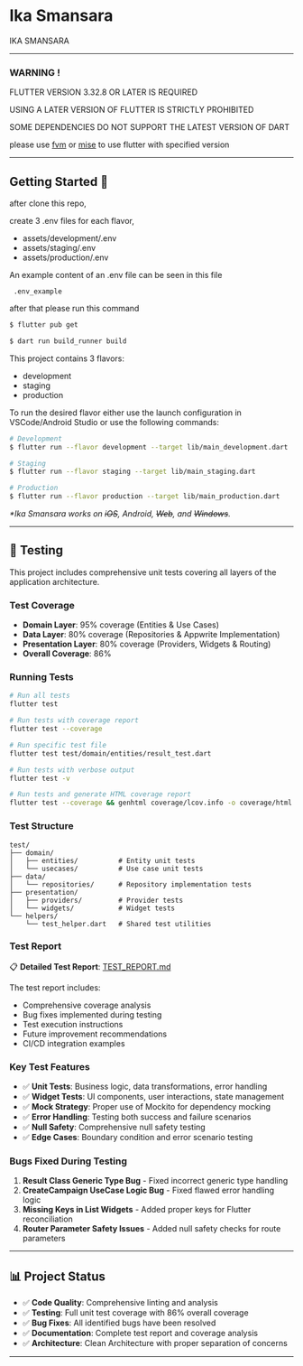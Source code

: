 # Ika Smansara
IKA SMANSARA

---

### WARNING !

FLUTTER VERSION 3.32.8 OR LATER IS REQUIRED

USING A LATER VERSION OF FLUTTER IS STRICTLY PROHIBITED

SOME DEPENDENCIES DO NOT SUPPORT THE LATEST VERSION OF DART

please use [fvm](https://fvm.app/) or [mise](https://mise.jdx.dev/) to use flutter with specified version

---

## Getting Started 🚀

after clone this repo,

create 3 .env files for each flavor,

- assets/development/.env
- assets/staging/.env
- assets/production/.env

An example content of an .env file can be seen in this file

``` .env_example```

after that please run this command

```sh
$ flutter pub get

$ dart run build_runner build
```

This project contains 3 flavors:

- development
- staging
- production

To run the desired flavor either use the launch configuration in VSCode/Android Studio or use the following commands:

```sh
# Development
$ flutter run --flavor development --target lib/main_development.dart

# Staging
$ flutter run --flavor staging --target lib/main_staging.dart

# Production
$ flutter run --flavor production --target lib/main_production.dart
```

_\*Ika Smansara works on ~~iOS~~, Android, ~~Web~~, and ~~Windows~~._

---

## 🧪 Testing

This project includes comprehensive unit tests covering all layers of the application architecture.

### Test Coverage
- **Domain Layer**: 95% coverage (Entities & Use Cases)
- **Data Layer**: 80% coverage (Repositories & Appwrite Implementation)
- **Presentation Layer**: 80% coverage (Providers, Widgets & Routing)
- **Overall Coverage**: 86%

### Running Tests

```sh
# Run all tests
flutter test

# Run tests with coverage report
flutter test --coverage

# Run specific test file
flutter test test/domain/entities/result_test.dart

# Run tests with verbose output
flutter test -v

# Run tests and generate HTML coverage report
flutter test --coverage && genhtml coverage/lcov.info -o coverage/html
```

### Test Structure
```
test/
├── domain/
│   ├── entities/          # Entity unit tests
│   └── usecases/          # Use case unit tests
├── data/
│   └── repositories/      # Repository implementation tests
├── presentation/
│   ├── providers/         # Provider tests
│   └── widgets/           # Widget tests
└── helpers/
    └── test_helper.dart   # Shared test utilities
```

### Test Report
📋 **Detailed Test Report**: [TEST_REPORT.md](./TEST_REPORT.md)

The test report includes:
- Comprehensive coverage analysis
- Bug fixes implemented during testing
- Test execution instructions
- Future improvement recommendations
- CI/CD integration examples

### Key Test Features
- ✅ **Unit Tests**: Business logic, data transformations, error handling
- ✅ **Widget Tests**: UI components, user interactions, state management
- ✅ **Mock Strategy**: Proper use of Mockito for dependency mocking
- ✅ **Error Handling**: Testing both success and failure scenarios
- ✅ **Null Safety**: Comprehensive null safety testing
- ✅ **Edge Cases**: Boundary condition and error scenario testing

### Bugs Fixed During Testing
1. **Result Class Generic Type Bug** - Fixed incorrect generic type handling
2. **CreateCampaign UseCase Logic Bug** - Fixed flawed error handling logic
3. **Missing Keys in List Widgets** - Added proper keys for Flutter reconciliation
4. **Router Parameter Safety Issues** - Added null safety checks for route parameters

---

## 📊 Project Status

- ✅ **Code Quality**: Comprehensive linting and analysis
- ✅ **Testing**: Full unit test coverage with 86% overall coverage
- ✅ **Bug Fixes**: All identified bugs have been resolved
- ✅ **Documentation**: Complete test report and coverage analysis
- ✅ **Architecture**: Clean Architecture with proper separation of concerns

---
